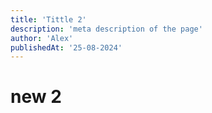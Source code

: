 ```yaml
---
title: 'Tittle 2'
description: 'meta description of the page'
author: 'Alex'
publishedAt: '25-08-2024'
---
```


# new 2

